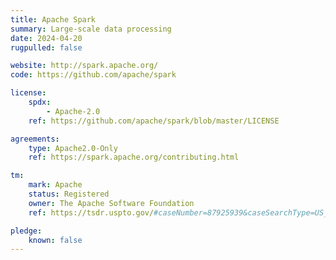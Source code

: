 ```yaml
---
title: Apache Spark
summary: Large-scale data processing
date: 2024-04-20
rugpulled: false

website: http://spark.apache.org/
code: https://github.com/apache/spark

license:
    spdx:
        - Apache-2.0
    ref: https://github.com/apache/spark/blob/master/LICENSE

agreements:
    type: Apache2.0-Only
    ref: https://spark.apache.org/contributing.html

tm:
    mark: Apache
    status: Registered
    owner: The Apache Software Foundation
    ref: https://tsdr.uspto.gov/#caseNumber=87925939&caseSearchType=US_APPLICATION&caseType=DEFAULT&searchType=statusSearch

pledge:
    known: false
---
```

